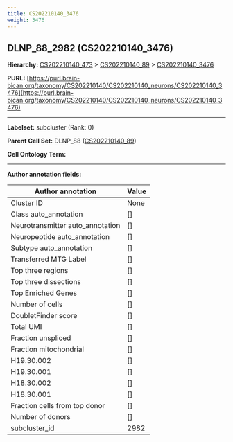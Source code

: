 ```yaml
---
title: CS202210140_3476
weight: 3476
---
```

## DLNP_88_2982 (CS202210140_3476)
<b>Hierarchy: </b>
[CS202210140_473](../CS202210140_473) >
[CS202210140_89](../CS202210140_89) >
[CS202210140_3476](../CS202210140_3476)

**PURL:** [https://purl.brain-bican.org/taxonomy/CS202210140/CS202210140_neurons/CS202210140_3476](https://purl.brain-bican.org/taxonomy/CS202210140/CS202210140_neurons/CS202210140_3476)

---


**Labelset:** subcluster (Rank: 0)

**Parent Cell Set:** DLNP_88 ([CS202210140_89](../CS202210140_89))



**Cell Ontology Term:** 

[MARKER GENES.]: #


---

[TRANSFERRED ANNOTATIONS.]: #


[AUTHOR ANNOTATION FIELDS.]: #


**Author annotation fields:**

| Author annotation | Value |
|-------------------|-------|
|Cluster ID|None|
|Class auto_annotation|[]|
|Neurotransmitter auto_annotation|[]|
|Neuropeptide auto_annotation|[]|
|Subtype auto_annotation|[]|
|Transferred MTG Label|[]|
|Top three regions|[]|
|Top three dissections|[]|
|Top Enriched Genes|[]|
|Number of cells|[]|
|DoubletFinder score|[]|
|Total UMI|[]|
|Fraction unspliced|[]|
|Fraction mitochondrial|[]|
|H19.30.002|[]|
|H19.30.001|[]|
|H18.30.002|[]|
|H18.30.001|[]|
|Fraction cells from top donor|[]|
|Number of donors|[]|
|subcluster_id|2982|
